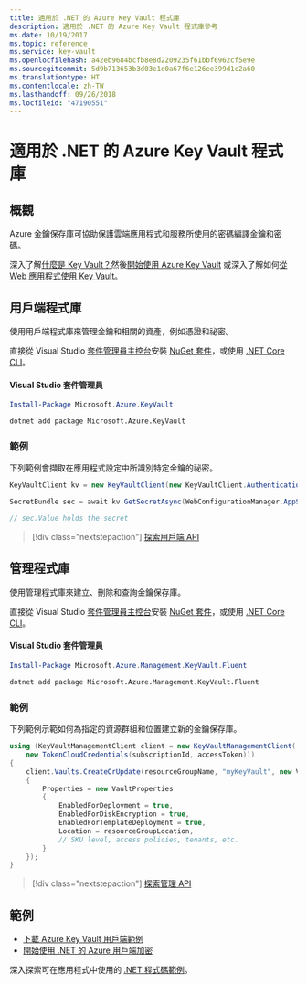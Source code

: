```yaml
---
title: 適用於 .NET 的 Azure Key Vault 程式庫
description: 適用於 .NET 的 Azure Key Vault 程式庫參考
ms.date: 10/19/2017
ms.topic: reference
ms.service: key-vault
ms.openlocfilehash: a42eb9684bcfb8e8d2209235f61bbf6962cf5e9e
ms.sourcegitcommit: 5d9b713653b3d03e1d0a67f6e126ee399d1c2a60
ms.translationtype: HT
ms.contentlocale: zh-TW
ms.lasthandoff: 09/26/2018
ms.locfileid: "47190551"
---
```

# <a name="azure-key-vault-libraries-for-net"></a>適用於 .NET 的 Azure Key Vault 程式庫

## <a name="overview"></a>概觀

Azure 金鑰保存庫可協助保護雲端應用程式和服務所使用的密碼編譯金鑰和密碼。

深入了解[什麼是 Key Vault？](/azure/key-vault/key-vault-whatis)然後[開始使用 Azure Key Vault](/azure/key-vault/key-vault-get-started) 或深入了解如何[從 Web 應用程式使用 Key Vault](/azure/key-vault/key-vault-use-from-web-application)。

## <a name="client-library"></a>用戶端程式庫

使用用戶端程式庫來管理金鑰和相關的資產，例如憑證和祕密。

直接從 Visual Studio [套件管理員主控台][PackageManager]安裝 [NuGet 套件](https://www.nuget.org/packages/Microsoft.Azure.KeyVault)，或使用 [.NET Core CLI][DotNetCLI]。

#### <a name="visual-studio-package-manager"></a>Visual Studio 套件管理員

```powershell
Install-Package Microsoft.Azure.KeyVault
```

```bash
dotnet add package Microsoft.Azure.KeyVault
```

### <a name="example"></a>範例

下列範例會擷取在應用程式設定中所識別特定金鑰的祕密。

```csharp
KeyVaultClient kv = new KeyVaultClient(new KeyVaultClient.AuthenticationCallback(securityToken));

SecretBundle sec = await kv.GetSecretAsync(WebConfigurationManager.AppSettings["SecretUri"]);

// sec.Value holds the secret
```

> [!div class="nextstepaction"]
> [探索用戶端 API](/dotnet/api/overview/azure/keyvault/client)

## <a name="management-library"></a>管理程式庫

使用管理程式庫來建立、刪除和查詢金鑰保存庫。

直接從 Visual Studio [套件管理員主控台][PackageManager]安裝 [NuGet 套件](https://www.nuget.org/packages/Microsoft.Azure.Management.KeyVault.Fluent)，或使用 [.NET Core CLI][DotNetCLI]。

#### <a name="visual-studio-package-manager"></a>Visual Studio 套件管理員

```powershell
Install-Package Microsoft.Azure.Management.KeyVault.Fluent
```

```bash
dotnet add package Microsoft.Azure.Management.KeyVault.Fluent
```

### <a name="example"></a>範例

下列範例示範如何為指定的資源群組和位置建立新的金鑰保存庫。

```csharp
using (KeyVaultManagementClient client = new KeyVaultManagementClient(
    new TokenCloudCredentials(subscriptionId, accessToken)))
{
    client.Vaults.CreateOrUpdate(resourceGroupName, "myKeyVault", new VaultCreateOrUpdateParameters
    {
        Properties = new VaultProperties
        {
            EnabledForDeployment = true,
            EnabledForDiskEncryption = true,
            EnabledForTemplateDeployment = true,
            Location = resourceGroupLocation,
            // SKU level, access policies, tenants, etc.
        }
    });
}
```

> [!div class="nextstepaction"]
> [探索管理 API](/dotnet/api/overview/azure/keyvault/management)

## <a name="samples"></a>範例

* [下載 Azure Key Vault 用戶端範例](https://www.microsoft.com/download/details.aspx?id=45343)
* [開始使用 .NET 的 Azure 用戶端加密](https://azure.microsoft.com/resources/samples/storage-dotnet-client-side-encryption/)


深入探索可在應用程式中使用的 [.NET 程式碼範例](https://azure.microsoft.com/resources/samples/?platform=dotnet)。

[PackageManager]: https://docs.microsoft.com/nuget/tools/package-manager-console
[DotNetCLI]: https://docs.microsoft.com/dotnet/core/tools/dotnet-add-package

